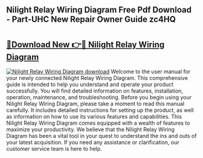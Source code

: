 ## Nilight Relay Wiring Diagram Free Pdf Download - Part-UHC New Repair Owner Guide zc4HQ

# <h2><a href="http://dfmc1h7.blite.top/?on=Nilight+Relay+Wiring+Diagram">🔗Download New 👉🔴 Nilight Relay Wiring Diagram</a></h2>

[![Nilight Relay Wiring Diagram download](https://i.imgur.com/lujVjoI.png)](http://dfmc1h7.blite.top/?on=Nilight+Relay+Wiring+Diagram)
Welcome to the user manual for your newly connected Nilight Relay Wiring Diagram. This comprehensive guide is intended to help you understand and operate your product successfully. You will find detailed information on features, installation, operation, maintenance, and troubleshooting. Before you begin using your Nilight Relay Wiring Diagram, please take a moment to read this manual carefully. It includes detailed instructions for setting up the product, as well as information on how to use its various features and capabilities. This Nilight Relay Wiring Diagram comes equipped with a wealth of features to maximize your productivity. We believe that the Nilight Relay Wiring Diagram has been a vital tool in your quest to understand the ins and outs of your latest acquisition. If you need any assistance or clarification, our customer service team is here to help.
